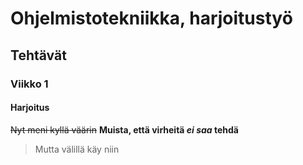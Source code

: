 # Ohjelmistotekniikka, harjoitustyö
## Tehtävät
### Viikko 1

#### Harjoitus

~~Nyt meni kyllä väärin~~
**Muista, että virheitä _ei saa_ tehdä**
> Mutta välillä käy niin
